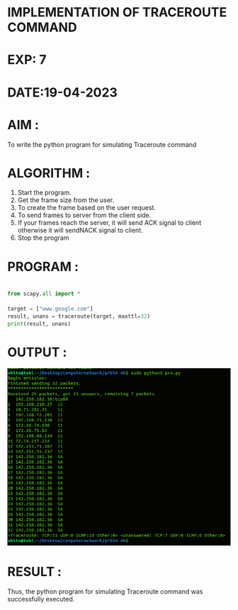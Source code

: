 # IMPLEMENTATION OF TRACEROUTE COMMAND

# EXP: 7

# DATE:19-04-2023

# AIM :
 To write the python program for simulating Traceroute command


# ALGORITHM :
 1. Start the program.
 2. Get the frame size from the user.
 3. To create the frame based on the user request.
 4. To send frames to server from the client side.
 5. If your frames reach the server, it will send ACK signal to client
otherwise it will sendNACK signal to client.
 6. Stop the program

# PROGRAM :
```PYTHON 3 

from scapy.all import *

target = ["www.google.com"]
result, unans = traceroute(target, maxttl=32)
print(result, unans)


```




# OUTPUT :
![output](P.png)




# RESULT :
 Thus, the python program for simulating Traceroute command was successfully executed.




